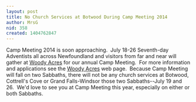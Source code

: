 ```yaml
---
layout: post
title: No Church Services at Botwood During Camp Meeting 2014
author: MrsG
nid: 358
created: 1404762847
---
```

<p>Camp Meeting 2014 is soon approaching.&nbsp; July 18-26 Seventh-day Adventists all across Newfoundland and visitors from far and near will gather at <a href="http://sda24.adventistchurchconnect.org/article/7/woody-acres" target="_blank">Woody Acres</a> for our annual Camp Meeting.&nbsp; For more information and applications see the <a href="http://sda24.adventistchurchconnect.org/article/7/woody-acres" target="_blank">Woody Acres</a> web page.&nbsp; Because Camp Meeting will fall on two Sabbaths, there will not be any church services at Botwood, Cottrell's Cove or Grand Falls-Windsor those two Sabbaths--July 19 and 26.&nbsp; We'd love to see you at Camp Meeting this year, especially on either or both Sabbaths.</p>

